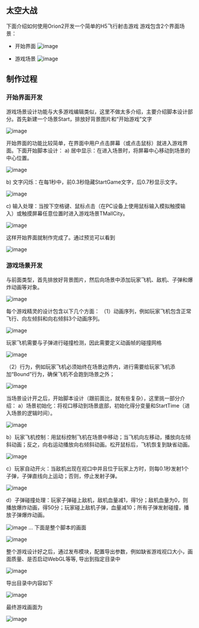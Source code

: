 ## 太空大战

下面介绍如何使用Orion2开发一个简单的H5飞行射击游戏
游戏包含2个界面场景：

+ 开始界面
![image](/img/orion2/demo/space/start.png)

+ 游戏场景 
![image](/img/orion2/demo/space/game.png)

## 制作过程

### 开始界面开发

游戏场景设计功能与大多游戏编辑类似，这里不做太多介绍，主要介绍脚本设计部分。首先新建一个场景Start，排放好背景图片和“开始游戏”文字 

![image](/img/orion2/demo/space/step1.png)

开始界面的功能比较简单，在界面中用户点击屏幕（或点击鼠标）就进入游戏界面。下面开始脚本设计： 
a) 居中显示：在进入场景时，将屏幕中心移动到场景的中心位置。 

![image](/img/orion2/demo/space/step2.png)

b) 文字闪烁：在每1秒中，前0.3秒隐藏StartGame文字，后0.7秒显示文字。 

![image](/img/orion2/demo/space/step3.png)

c) 输入处理：当按下空格键、鼠标点击（在PC设备上使用鼠标输入模拟触摸输入）或触摸屏幕任意位置时进入游戏场景TMallCity。 

![image](/img/orion2/demo/space/step4.png)

这样开始界面就制作完成了。通过预览可以看到 

![image](/img/orion2/demo/space/step5.png)

### 游戏场景开发

与前面类型，首先排放好背景图片，然后向场景中添加玩家飞机、敌机、子弹和爆炸动画等对象。

![image](/img/orion2/demo/space/step6.png)

每个游戏精灵的设计包含以下几个方面： 
（1）动画序列，例如玩家飞机包含正常飞行、向左倾斜和向右倾斜3个动画序列。 

![image](/img/orion2/demo/space/step7.png)
 
玩家飞机需要与子弹进行碰撞检测，因此需要定义动画帧的碰撞网格 

![image](/img/orion2/demo/space/step8.png)
 
（2）行为，例如玩家飞机必须始终在场景边界内，进行需要给玩家飞机添加“Bound”行为，确保飞机不会跑到场景之外； 

![image](/img/orion2/demo/space/step9.png)
 
当场景设计开之后，开始脚本设计（跟前面比，就有些复杂），这里挑一部分介绍： 
a）场景初始化：将视口移动到场景底部，初始化得分变量和StartTime（进入场景的逻辑时间）。

![image](/img/orion2/demo/space/step10.png)
 
b）玩家飞机控制：用鼠标控制飞机在场景中移动；当飞机向左移动，播放向左倾斜动画；反之，向右运动播放向右倾斜动画。松开鼠标后，飞机恢复到缺省动画。 

![image](/img/orion2/demo/space/step11.png)
 
c）玩家自动开火：当敌机出现在视口中并且位于玩家上方时，则每0.1秒发射1个子弹，子弹直线向上运动；否则，停止发射子弹。 

![image](/img/orion2/demo/space/step12.png)
 
d）子弹碰撞处理：玩家子弹碰上敌机，敌机血量减1，得1分；敌机血量为0，则播放爆炸动画，得50分；玩家碰上敌机子弹，血量减10；所有子弹发射碰撞，播放子弹爆炸动画。 

![image](/img/orion2/demo/space/step13.png)
… 
下面是整个脚本的画面 

![image](/img/orion2/demo/space/step14.png)

整个游戏设计好之后，通过发布模块，配置导出参数，例如缺省游戏视口大小，画面质量、是否启动WebGL等等, 导出到指定目录中 

 ![image](/img/orion2/demo/space/step15.png)

导出目录中内容如下 

![image](/img/orion2/demo/space/step16.png)

最终游戏画面为 

![image](/img/orion2/demo/space/step17.png)